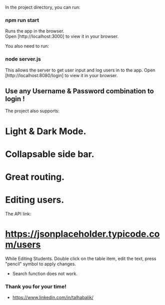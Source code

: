 In the project directory, you can run:

### npm run start

Runs the app in the browser.\
Open [http://localhost:3000] to view it in your browser.

You also need to run:  

### node server.js

This allows the server to get user input and log users in to the app. 
Open [http://localhost:8080/login] to view it in your browser.

 ## Use any Username & Password combination to login ! 

The project also supports: 

# Light & Dark Mode.

# Collapsable side bar.

# Great routing. 

# Editing users.

The API link: 

# https://jsonplaceholder.typicode.com/users


While Editing Students. Double click on the table item, edit the text, press "pencil" symbol to apply changes.


 - Search function does not work. 


### Thank you for your time! 

 - https://www.linkedin.com/in/talhabalik/